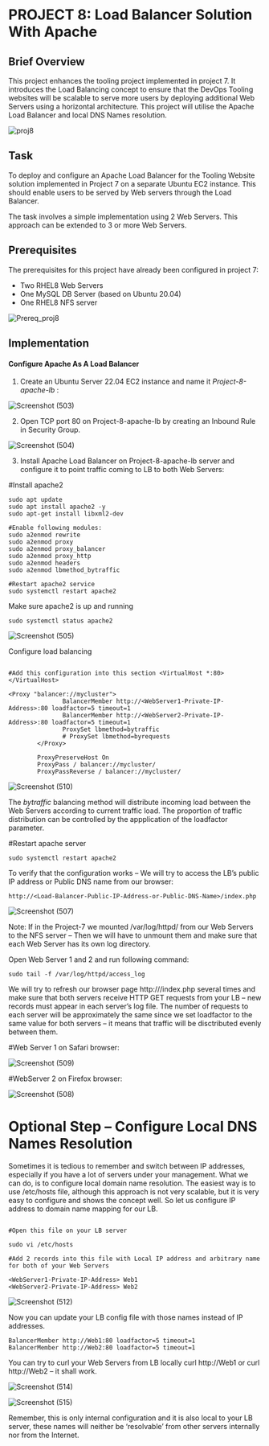 #  PROJECT 8: Load Balancer Solution With Apache
## Brief Overview
This project enhances the tooling project implemented in project 7. It introduces the Load Balancing concept to ensure that the DevOps Tooling websites will be scalable to serve more users by deploying additional Web Servers using a horizontal architecture. This project will utilise the Apache Load Balancer and local DNS Names resolution.

![proj8](https://github.com/ettebaDwop/dareyProject8/assets/7973831/ff64d604-485a-4b36-b348-271d09b5855c)

## Task
To deploy and configure an Apache Load Balancer for the Tooling Website solution implemented in Project 7 on a separate Ubuntu EC2 instance. This should enable users to be served by Web servers through the Load Balancer.

The task involves a simple implementation using 2 Web Servers. This approach can be extended to 3 or more Web Servers.

## Prerequisites
The prerequisites for this project have already been configured in project 7:
- Two RHEL8 Web Servers
- One MySQL DB Server (based on Ubuntu 20.04)
- One RHEL8 NFS server
  
![Prereq_proj8](https://github.com/ettebaDwop/dareyProject8/assets/7973831/c7c3c702-355c-4ce8-b485-aa6e344d820b)

## Implementation
#### Configure Apache As A Load Balancer
1. Create an Ubuntu Server 22.04 EC2 instance and name it *Project-8-apache-lb* :
  
![Screenshot (503)](https://github.com/ettebaDwop/dareyProject8/assets/7973831/101ec19c-97d7-4aec-a21d-25bfdd010ad6)
   
2. Open TCP port 80 on Project-8-apache-lb by creating an Inbound Rule in Security Group.

![Screenshot (504)](https://github.com/ettebaDwop/dareyProject8/assets/7973831/23a9b718-9300-40b7-aa93-0bc1700aa642)

3. Install Apache Load Balancer on Project-8-apache-lb server and configure it to point traffic coming to LB to both Web Servers:
   
#Install apache2

```
sudo apt update
sudo apt install apache2 -y
sudo apt-get install libxml2-dev

#Enable following modules:
sudo a2enmod rewrite
sudo a2enmod proxy
sudo a2enmod proxy_balancer
sudo a2enmod proxy_http
sudo a2enmod headers
sudo a2enmod lbmethod_bytraffic

#Restart apache2 service
sudo systemctl restart apache2
```

Make sure apache2 is up and running

`sudo systemctl status apache2`

![Screenshot (505)](https://github.com/ettebaDwop/dareyProject8/assets/7973831/d44ddb3d-a12c-44a8-bc5b-a0324ceab3a5)

Configure load balancing

```sudo vi /etc/apache2/sites-available/000-default.conf

#Add this configuration into this section <VirtualHost *:80>  </VirtualHost>

<Proxy "balancer://mycluster">
               BalancerMember http://<WebServer1-Private-IP-Address>:80 loadfactor=5 timeout=1
               BalancerMember http://<WebServer2-Private-IP-Address>:80 loadfactor=5 timeout=1
               ProxySet lbmethod=bytraffic
               # ProxySet lbmethod=byrequests
        </Proxy>

        ProxyPreserveHost On
        ProxyPass / balancer://mycluster/
        ProxyPassReverse / balancer://mycluster/
```

![Screenshot (510)](https://github.com/ettebaDwop/dareyProject8/assets/7973831/2f668617-a129-4269-81a7-af3e8ebf3f5e)

The *bytraffic* balancing method will distribute incoming load between the Web Servers according to current traffic load. The proportion of traffic distribution can be controlled by the appplication of the loadfactor parameter.

#Restart apache server

`sudo systemctl restart apache2`

To verify that the configuration works – We will try to access the LB’s public IP address or Public DNS name from our browser:
   
`http://<Load-Balancer-Public-IP-Address-or-Public-DNS-Name>/index.php`

![Screenshot (507)](https://github.com/ettebaDwop/dareyProject8/assets/7973831/c8b2e4a4-ce01-4f74-aefc-9f347f560dd2)

Note: If in the Project-7 we mounted /var/log/httpd/ from our Web Servers to the NFS server – Then we will have to unmount them and make sure that each Web Server has its own log directory.

Open Web Server 1 and 2 and run following command:

`sudo tail -f /var/log/httpd/access_log`

We will try to refresh our browser page http://<Load-Balancer-Public-IP-Address-or-Public-DNS-Name>/index.php several times and make sure that both servers receive HTTP GET requests from your LB – new records must appear in each server’s log file. The number of requests to each server will be approximately the same since we set loadfactor to the same value for both servers – it means that traffic will be disctributed evenly between them.

#Web Server 1 on Safari browser:

![Screenshot (509)](https://github.com/ettebaDwop/dareyProject8/assets/7973831/9c70b728-b4b3-40ee-8be8-eb6c2bcc39ce)

#WebServer 2 on Firefox browser:

![Screenshot (508)](https://github.com/ettebaDwop/dareyProject8/assets/7973831/f5eace32-9352-48b0-8e0e-0196912144ba)


# Optional Step – Configure Local DNS Names Resolution
Sometimes it is tedious to remember and switch between IP addresses, especially if you have a lot of servers under your management.
What we can do, is to configure local domain name resolution. The easiest way is to use /etc/hosts file, although this approach is not very scalable, but it is very easy to configure and shows the concept well. So let us configure IP address to domain name mapping for our LB.

```

#Open this file on your LB server

sudo vi /etc/hosts

#Add 2 records into this file with Local IP address and arbitrary name for both of your Web Servers

<WebServer1-Private-IP-Address> Web1
<WebServer2-Private-IP-Address> Web2
```
![Screenshot (512)](https://github.com/ettebaDwop/dareyProject8/assets/7973831/200f85a1-d168-4b1b-9736-efe8f84c3fa1)

Now you can update your LB config file with those names instead of IP addresses.

```
BalancerMember http://Web1:80 loadfactor=5 timeout=1
BalancerMember http://Web2:80 loadfactor=5 timeout=1
```
You can try to curl your Web Servers from LB locally curl http://Web1 or curl http://Web2 – it shall work.

![Screenshot (514)](https://github.com/ettebaDwop/dareyProject8/assets/7973831/dd035909-79f3-45c2-ae3a-93d06d0c686f)

![Screenshot (515)](https://github.com/ettebaDwop/dareyProject8/assets/7973831/e83538ab-62cb-46a8-85cf-227d49936910)


Remember, this is only internal configuration and it is also local to your LB server, these names will neither be ‘resolvable’ from other servers internally nor from the Internet.



